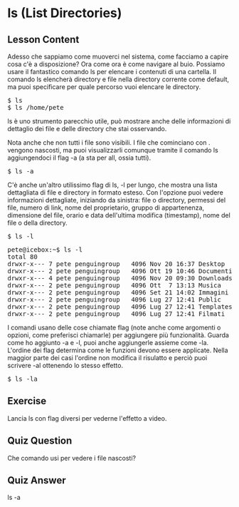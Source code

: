 # ls (List Directories)

## Lesson Content

Adesso che sappiamo come muoverci nel sistema, come facciamo a capire cosa c'è a disposizione? Ora come ora è come navigare al buio. Possiamo usare il fantastico comando ls per elencare i contenuti di una cartella. Il comando ls elencherà directory e file nella directory corrente come default, ma puoi specificare per quale percorso vuoi elencare le directory.

<pre>$ ls
$ ls /home/pete</pre>

ls è uno strumento parecchio utile, può mostrare anche delle informazioni di dettaglio dei file e delle directory che stai osservando.

Nota anche che non tutti i file sono visibili. I file che cominciano con . vengono nascosti, ma puoi visualizzarli comunque tramite il comando ls aggiungendoci il flag -a (a sta per all, ossia tutti).

<pre>$ ls -a</pre>

C'è anche un'altro utilissimo flag di ls, -l per lungo, che mostra una lista dettagliata di file e directory in formato esteso. Con l'opzione puoi vedere informazioni dettagliate, iniziando da sinistra: file o directory, permessi del file, numero di link, nome del proprietario, gruppo di appartenenza, dimensione del file, orario e data dell'ultima modifica (timestamp), nome del file o della directory.

<pre>$ ls -l</pre>

<pre>pete@icebox:~$ ls -l
total 80
drwxr-x--- 7 pete penguingroup   4096 Nov 20 16:37 Desktop
drwxr-x--- 2 pete penguingroup   4096 Ott 19 10:46 Documenti
drwxr-x--- 4 pete penguingroup   4096 Nov 20 09:30 Downloads
drwxr-x--- 2 pete penguingroup   4096 Ott  7 13:13 Musica
drwxr-x--- 2 pete penguingroup   4096 Set 21 14:02 Immagini
drwxr-x--- 2 pete penguingroup   4096 Lug 27 12:41 Public
drwxr-x--- 2 pete penguingroup   4096 Lug 27 12:41 Templates
drwxr-x--- 2 pete penguingroup   4096 Lug 27 12:41 Filmati</pre>

I comandi usano delle cose chiamate flag (note anche come argomenti o opzioni, come preferisci chiamarle) per aggiungere più funzionalità. Guarda come ho aggiunto -a e -l, puoi anche aggiungerle assieme come -la. L'ordine dei flag determina come le funzioni devono essere applicate. Nella maggior parte dei casi l'ordine non modifica il risulatto e perciò puoi scrivere -al ottenendo lo stesso effetto.

<pre>$ ls -la</pre>

## Exercise

Lancia ls con flag diversi per vederne l'effetto a video.

## Quiz Question

Che comando usi per vedere i file nascosti?

## Quiz Answer

ls -a
